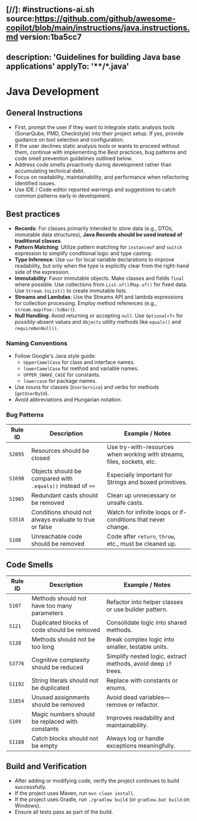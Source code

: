 [//]: #instructions-ai.sh source:https://github.com/github/awesome-copilot/blob/main/instructions/java.instructions.md version:1ba5cc7
---
description: 'Guidelines for building Java base applications'
applyTo: '**/*.java'
---

# Java Development

## General Instructions

- First, prompt the user if they want to integrate static analysis tools (SonarQube, PMD, Checkstyle)
  into their project setup. If yes, provide guidance on tool selection and configuration.
- If the user declines static analysis tools or wants to proceed without them, continue with implementing the Best practices, bug patterns and code smell prevention guidelines outlined below.
- Address code smells proactively during development rather than accumulating technical debt.
- Focus on readability, maintainability, and performance when refactoring identified issues.
- Use IDE / Code editor reported warnings and suggestions to catch common patterns early in development.

## Best practices

- **Records**: For classes primarily intended to store data (e.g., DTOs, immutable data structures), **Java Records should be used instead of traditional classes**.
- **Pattern Matching**: Utilize pattern matching for `instanceof` and `switch` expression to simplify conditional logic and type casting.
- **Type Inference**: Use `var` for local variable declarations to improve readability, but only when the type is explicitly clear from the right-hand side of the expression.
- **Immutability**: Favor immutable objects. Make classes and fields `final` where possible. Use collections from `List.of()`/`Map.of()` for fixed data. Use `Stream.toList()` to create immutable lists.
- **Streams and Lambdas**: Use the Streams API and lambda expressions for collection processing. Employ method references (e.g., `stream.map(Foo::toBar)`).
- **Null Handling**: Avoid returning or accepting `null`. Use `Optional<T>` for possibly-absent values and `Objects` utility methods like `equals()` and `requireNonNull()`.

### Naming Conventions

- Follow Google's Java style guide:
  - `UpperCamelCase` for class and interface names.
  - `lowerCamelCase` for method and variable names.
  - `UPPER_SNAKE_CASE` for constants.
  - `lowercase` for package names.
- Use nouns for classes (`UserService`) and verbs for methods (`getUserById`).
- Avoid abbreviations and Hungarian notation.

### Bug Patterns

| Rule ID | Description                                                 | Example / Notes                                                                                  |
| ------- | ----------------------------------------------------------- | ------------------------------------------------------------------------------------------------ |
| `S2095` | Resources should be closed                                  | Use try-with-resources when working with streams, files, sockets, etc.                           |
| `S1698` | Objects should be compared with `.equals()` instead of `==` | Especially important for Strings and boxed primitives.                                           |
| `S1905` | Redundant casts should be removed                           | Clean up unnecessary or unsafe casts.                                                            |
| `S3518` | Conditions should not always evaluate to true or false      | Watch for infinite loops or if-conditions that never change.                                     |
| `S108`  | Unreachable code should be removed                          | Code after `return`, `throw`, etc., must be cleaned up.                                          |

## Code Smells

| Rule ID | Description                                            | Example / Notes                                                               |
| ------- | ------------------------------------------------------ | ----------------------------------------------------------------------------- |
| `S107`  | Methods should not have too many parameters            | Refactor into helper classes or use builder pattern.                          |
| `S121`  | Duplicated blocks of code should be removed            | Consolidate logic into shared methods.                                        |
| `S138`  | Methods should not be too long                         | Break complex logic into smaller, testable units.                             |
| `S3776` | Cognitive complexity should be reduced                 | Simplify nested logic, extract methods, avoid deep `if` trees.                |
| `S1192` | String literals should not be duplicated               | Replace with constants or enums.                                              |
| `S1854` | Unused assignments should be removed                   | Avoid dead variables—remove or refactor.                                      |
| `S109`  | Magic numbers should be replaced with constants        | Improves readability and maintainability.                                     |
| `S1188` | Catch blocks should not be empty                       | Always log or handle exceptions meaningfully.                                 |

## Build and Verification

- After adding or modifying code, verify the project continues to build successfully.
- If the project uses Maven, run `mvn clean install`.
- If the project uses Gradle, run `./gradlew build` (or `gradlew.bat build` on Windows).
- Ensure all tests pass as part of the build.
